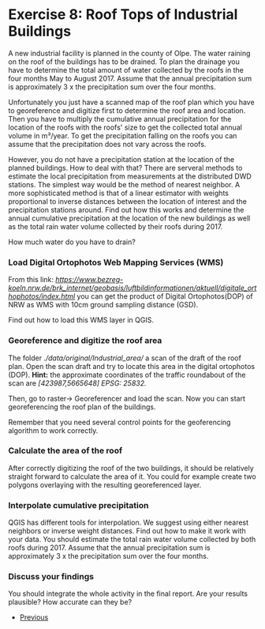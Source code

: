 # Exercise 8: Roof Tops of Industrial Buildings

A new industrial facility is planned in the county of Olpe. 
The water raining on the roof of the buildings has to be drained. 
To plan the drainage you have to determine the total amount of water collected by the roofs in the 
four months May to August 2017. Assume that the annual precipitation sum is approximately 3 x the 
precipitation sum over the four months. 

Unfortunately you just have a scanned map of the roof plan which you have to georeference and 
digitize first to determine the roof area and location. 
Then you have to multiply the cumulative annual precipitation for the location of the roofs with the roofs' 
size to get the collected total annual volume in m³/year. 
To get the precipitation falling on the roofs you can assume that the precipitation 
does not vary across the roofs. 

However, you do not have a precipitation station at the location of the planned buildings. 
How to deal with that?
There are serveral methods to estimate the local precipitation from measurements at the distributed 
DWD stations. The simplest way would be the method of nearest neighbor. 
A more sophisticated method is that of a linear estimator with weights proportional 
to inverse distances between the location of interest and the precipitation stations around. 
Find out how this works and determine the annual cumulative precipitation at the location of the 
new buildings as well as the total rain water volume collected by their roofs during 2017. 

How much water do you have to drain? 


### Load Digital Ortophotos Web Mapping Services (WMS)
From this link: *https://www.bezreg-koeln.nrw.de/brk_internet/geobasis/luftbildinformationen/aktuell/digitale_orthophotos/index.html*
you can get the product of Digital Ortophotos(DOP) of NRW as WMS with 10cm ground sampling distance (GSD).

Find out how to load this WMS layer in QGIS.

### Georeference and digitize the roof area
The folder *./data/original/Industrial_area/* a scan of the draft of the roof plan. Open the scan draft
and try to locate this area in the digital ortophotos (DOP). **Hint:** the approximate coordinates of the 
traffic roundabout of the scan are *[423987,5665648] EPSG: 25832.*

Then, go to raster-> Georeferencer and load the scan. Now you can start georeferencing the roof plan of the buildings.

Remember that you need several control points for the geoferencing algorithm to work correctly.
 
### Calculate the area of the roof
After correctly digitizing the roof of the two buildings, it should be relatively straight forward to 
calculate the area of it. You could for example create two polygons overlaying with the 
resulting georeferenced layer.

### Interpolate cumulative precipitation
QGIS has different tools for interpolation. We suggest using either nearest neighbors or inverse weight distances.
Find out how to make it work with your data. You should estimate the total rain water volume collected by both roofs 
during 2017. Assume that the annual precipitation sum is approximately 3 x the 
precipitation sum over the four months.  

### Discuss your findings
You should integrate the whole activity in the final report. Are your results plausible? How accurate can
they be?


* [Previous](ex7.md)

